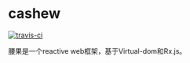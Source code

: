 # cashew

[![travis-ci](https://travis-ci.org/jabez128/cashew.svg)](https://travis-ci.org/jabez128/cashew)

腰果是一个reactive web框架，基于Virtual-dom和Rx.js。


